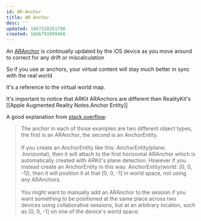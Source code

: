 ```yaml
---
id: AR-Anchor
title: AR Anchor
desc: ''
updated: 1667328261798
created: 1666791099468
---
```


An [ARAnchor](https://developer.apple.com/documentation/arkit/aranchor) is continually updated by the iOS device as you move around to correct for any drift or miscalculation

So if you use ar anchors, your virtual content will stay much better in sync with the real world

It's a reference to the virtual world map.

It's important to notice that ARKit ARAnchors are different then RealityKit's [[Apple Augmented Reality Notes.Anchor Entity]]

A good explanation from [stack overflow](https://stackoverflow.com/questions/57593960/whats-the-difference-between-aranchor-and-anchorentity):
> The anchor in each of those examples are two different object types, the first is an ARAnchor, the second is an AnchorEntity. 
<br><br>
If you create an AnchorEntity like this: AnchorEntity(plane: .horizontal), then it will attach to the first horizontal ARAnchor which is automatically created with ARKit's plane detection. However if you instead create an AnchorEntity in this way: AnchorEntity(world: [0, 0, -1]), then it will position it at that [0, 0, -1] in world space, not using any ARAnchors.
<br><br>
You might want to manually add an ARAnchor to the session if you want something to be positioned at the same place across two devices using collaborative sessions, but at an arbitrary location, such as [0, 0, -1] on one of the device's world space.
